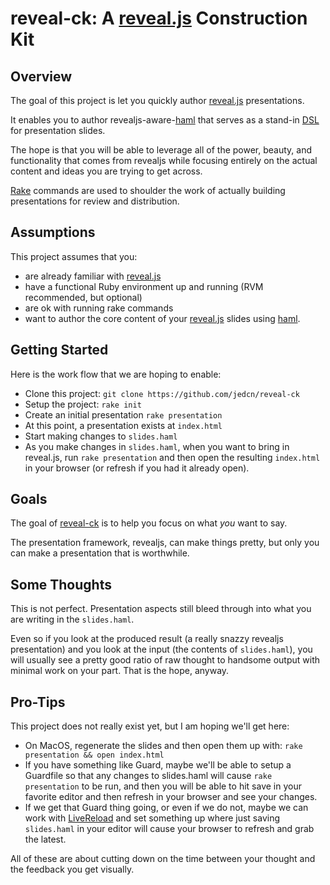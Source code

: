 # reveal-ck: A [reveal.js](http://lab.hakim.se/reveal-js/) Construction Kit

## Overview

The goal of this project is let you quickly author
[reveal.js](http://lab.hakim.se/reveal-js/) presentations.

It enables you to author revealjs-aware-[haml](http://haml.info/) that
serves as a stand-in
[DSL](http://en.wikipedia.org/wiki/Domain-specific_language) for
presentation slides.

The hope is that you will be able to leverage all of the power,
beauty, and functionality that comes from revealjs while focusing
entirely on the actual content and ideas you are trying to get across.

[Rake](http://en.wikipedia.org/wiki/Rake_(software)) commands are used
to shoulder the work of actually building presentations for review and
distribution.

## Assumptions

This project assumes that you:

* are already familiar with [reveal.js](http://lab.hakim.se/reveal-js/)
* have a functional Ruby environment up and running (RVM recommended,
  but optional)
* are ok with running rake commands
* want to author the core content of your
  [reveal.js](http://lab.hakim.se/reveal-js/) slides using
  [haml](http://haml.info/).

## Getting Started

Here is the work flow that we are hoping to enable:

* Clone this project: ```git clone https://github.com/jedcn/reveal-ck```
* Setup the project: ```rake init```
* Create an initial presentation ```rake presentation```
* At this point, a presentation exists at ```index.html```
* Start making changes to ```slides.haml```
* As you make changes in ```slides.haml```, when you want to bring in
  reveal.js, run ```rake presentation``` and then open the resulting
  ```index.html``` in your browser (or refresh if you had it already
  open).

## Goals

The goal of [reveal-ck](https://github.com/jedcn/reveal-ck) is to help
you focus on what *you* want to say.

The presentation framework, revealjs, can make things pretty, but only
you can make a presentation that is worthwhile.

## Some Thoughts

This is not perfect. Presentation aspects still bleed through into
what you are writing in the ```slides.haml```.

Even so if you look at the produced result (a really snazzy revealjs
presentation) and you look at the input (the contents of
```slides.haml```), you will usually see a pretty good ratio of raw
thought to handsome output with minimal work on your part. That is the
hope, anyway.

## Pro-Tips

This project does not really exist yet, but I am hoping we'll get
here:

* On MacOS, regenerate the slides and then open them up with:
  ```rake presentation && open index.html```
* If you have something like Guard, maybe we'll be able to setup a
  Guardfile so that any changes to slides.haml will cause
  ```rake presentation``` to be run, and then you will be able to hit
  save in your favorite editor and then refresh in your browser and
  see your changes.
* If we get that Guard thing going, or even if we do not, maybe we can
  work with [LiveReload](http://livereload.com/) and set something up
  where just saving ```slides.haml``` in your editor will cause your
  browser to refresh and grab the latest.

All of these are about cutting down on the time between your thought
and the feedback you get visually.
